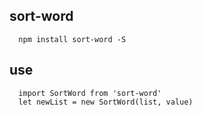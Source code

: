 ## sort-word

```
  npm install sort-word -S
```
## use

``` 
  import SortWord from 'sort-word'
  let newList = new SortWord(list, value)